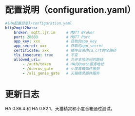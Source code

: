 # 配置说明（configuration.yaml）
```yaml
#{HA配置目录}/configuration.yaml
http2mqtt2hass:
    broker: mqtt.ljr.im     # MQTT Broker
    port: 28883             # MQTT Port
    app_key: xxx            # 获取的app_key
    app_secret: xxx         # 获取的app_secret
    certificate: xxx        # 插件目录内ca.crt的全路径
    tls_insecure: true      # 不变
    allowed_uri:            # 允许本地访问的路径
        - /auth/token       # HA的Oauth服务地址
        - /dueros_gate      # 小度音箱插件服务
        - /ali_genie_gate   # 天猫精灵插件服务
```

# 更新日志
HA 0.86.4 和 HA 0.82.1，天猫精灵和小度音箱通过测试。
